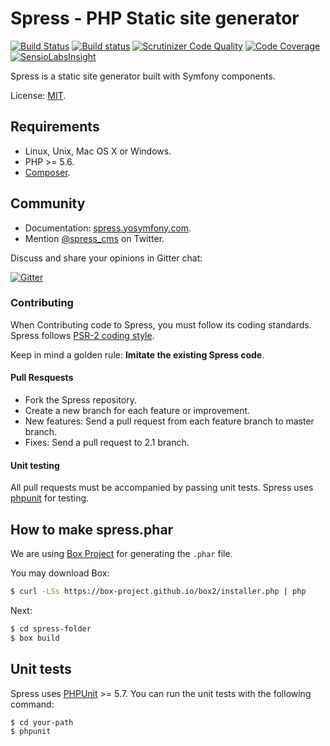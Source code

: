 Spress - PHP Static site generator
==============================
[![Build Status](https://travis-ci.org/spress/spress.svg?branch=master)](https://travis-ci.org/spress/spress)
[![Build status](https://ci.appveyor.com/api/projects/status/mjsjdgauj7ks3ogn/branch/master?svg=true)](https://ci.appveyor.com/project/yosymfony/spress/branch/master)
[![Scrutinizer Code Quality](https://scrutinizer-ci.com/g/spress/Spress/badges/quality-score.png?b=master)](https://scrutinizer-ci.com/g/spress/Spress/?branch=master)
[![Code Coverage](https://scrutinizer-ci.com/g/spress/spress/badges/coverage.png?b=master)](https://scrutinizer-ci.com/g/spress/spress/?branch=master)
[![SensioLabsInsight](https://insight.sensiolabs.com/projects/1ea79d8e-894d-4cf5-8f64-c941376b3f77/mini.png)](https://insight.sensiolabs.com/projects/1ea79d8e-894d-4cf5-8f64-c941376b3f77)

Spress is a static site generator built with Symfony components.

License: [MIT](https://github.com/spress/spress/blob/master/LICENSE).

Requirements
------------

* Linux, Unix, Mac OS X or Windows.
* PHP >= 5.6.
* [Composer](http://getcomposer.org/).

Community
---------

* Documentation: [spress.yosymfony.com](http://spress.yosymfony.com/docs/).
* Mention [@spress_cms](https://twitter.com/spress_cms) on Twitter.

Discuss and share your opinions in Gitter chat:

[![Gitter](https://badges.gitter.im/spress/Spress.svg)](https://gitter.im/spress/Spress?utm_source=badge&utm_medium=badge&utm_campaign=pr-badge)

### Contributing

When Contributing code to Spress, you must follow its coding standards. Spress follows
[PSR-2 coding style](http://www.php-fig.org/psr/psr-2/).

Keep in mind a golden rule: **Imitate the existing Spress code**.

#### Pull Resquests
* Fork the Spress repository.
* Create a new branch for each feature or improvement.
* New features: Send a pull request from each feature branch to master branch.
* Fixes: Send a pull request to 2.1 branch.

#### Unit testing

All pull requests must be accompanied by passing unit tests. Spress uses [phpunit](http://phpunit.de/) for testing.

How to make spress.phar
-----------------------
We are using [Box Project](http://box-project.github.io/box2/) for generating the `.phar` file.

You may download Box:

```bash
$ curl -LSs https://box-project.github.io/box2/installer.php | php
```
Next:

```bash
$ cd spress-folder
$ box build
```

Unit tests
----------

Spress uses [PHPUnit](https://phpunit.de) >= 5.7. You can run the unit tests with
the following command:

```bash
$ cd your-path
$ phpunit
```
